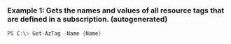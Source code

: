 ### Example 1: Gets the names and values of all resource tags that are defined in a subscription. (autogenerated)
```powershell
PS C:\> Get-AzTag -Name {Name}
```

